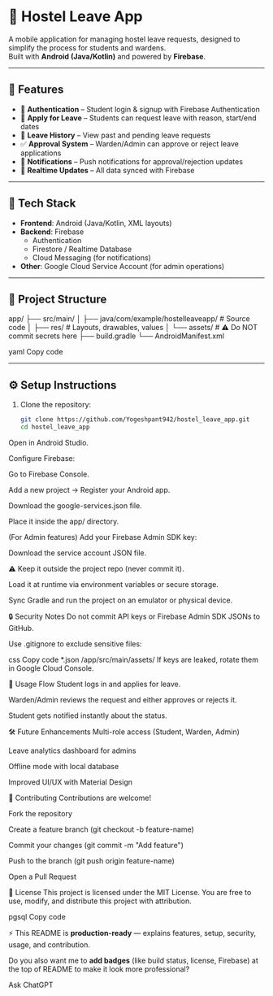 # 🏫 Hostel Leave App

A mobile application for managing hostel leave requests, designed to simplify the process for students and wardens.  
Built with **Android (Java/Kotlin)** and powered by **Firebase**.

---

## 📌 Features
- 🔑 **Authentication** – Student login & signup with Firebase Authentication  
- 📝 **Apply for Leave** – Students can request leave with reason, start/end dates  
- 📜 **Leave History** – View past and pending leave requests  
- ✅ **Approval System** – Warden/Admin can approve or reject leave applications  
- 🔔 **Notifications** – Push notifications for approval/rejection updates  
- 🔄 **Realtime Updates** – All data synced with Firebase  

---

## 🚀 Tech Stack
- **Frontend**: Android (Java/Kotlin, XML layouts)  
- **Backend**: Firebase  
  - Authentication  
  - Firestore / Realtime Database  
  - Cloud Messaging (for notifications)  
- **Other**: Google Cloud Service Account (for admin operations)  

---

## 📂 Project Structure
app/
├── src/main/
│ ├── java/com/example/hostelleaveapp/ # Source code
│ ├── res/ # Layouts, drawables, values
│ └── assets/ # ⚠️ Do NOT commit secrets here
├── build.gradle
└── AndroidManifest.xml

yaml
Copy code

---

## ⚙️ Setup Instructions
1. Clone the repository:
   ```bash
   git clone https://github.com/Yogeshpant942/hostel_leave_app.git
   cd hostel_leave_app
Open in Android Studio.

Configure Firebase:

Go to Firebase Console.

Add a new project → Register your Android app.

Download the google-services.json file.

Place it inside the app/ directory.

(For Admin features) Add your Firebase Admin SDK key:

Download the service account JSON file.

⚠️ Keep it outside the project repo (never commit it).

Load it at runtime via environment variables or secure storage.

Sync Gradle and run the project on an emulator or physical device.

🔒 Security Notes
Do not commit API keys or Firebase Admin SDK JSONs to GitHub.

Use .gitignore to exclude sensitive files:

css
Copy code
*.json
/app/src/main/assets/
If keys are leaked, rotate them in Google Cloud Console.

📱 Usage Flow
Student logs in and applies for leave.

Warden/Admin reviews the request and either approves or rejects it.

Student gets notified instantly about the status.

🛠️ Future Enhancements
Multi-role access (Student, Warden, Admin)

Leave analytics dashboard for admins

Offline mode with local database

Improved UI/UX with Material Design

🤝 Contributing
Contributions are welcome!

Fork the repository

Create a feature branch (git checkout -b feature-name)

Commit your changes (git commit -m "Add feature")

Push to the branch (git push origin feature-name)

Open a Pull Request

📄 License
This project is licensed under the MIT License.
You are free to use, modify, and distribute this project with attribution.

pgsql
Copy code

⚡ This README is **production-ready** — explains features, setup, security, usage, and contribution.  

Do you also want me to **add badges** (like build status, license, Firebase) at the top of README to make it look more professional?







Ask ChatGPT
